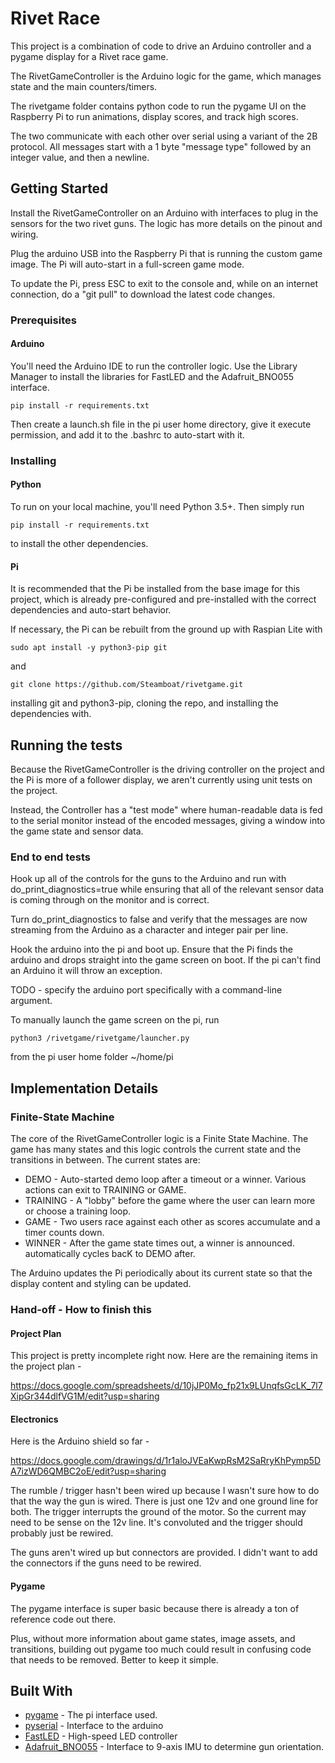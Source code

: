 # Rivet Race

This project is a combination of code to drive an Arduino controller and a pygame display for a Rivet race game.

The RivetGameController is the Arduino logic for the game, which manages state and the main counters/timers.

The rivetgame folder contains python code to run the pygame UI on the Raspberry Pi to run animations, display scores, and track high scores.

The two communicate with each other over serial using a variant of the 2B protocol. All messages start with a 1 byte "message type" followed by an integer value, and then a newline.

## Getting Started

Install the RivetGameController on an Arduino with interfaces to plug in the sensors for the two rivet guns. The logic has more details on the pinout and wiring.

Plug the arduino USB into the Raspberry Pi that is running the custom game image. The Pi will auto-start in a full-screen game mode. 

To update the Pi, press ESC to exit to the console and, while on an internet connection, do a "git pull" to download the latest code changes.

### Prerequisites

#### Arduino

You'll need the Arduino IDE to run the controller logic. Use the Library Manager to install the libraries for FastLED and the Adafruit_BNO055 interface.


```
pip install -r requirements.txt
```

Then create a launch.sh file in the pi user home directory, give it execute permission, and add it to the
.bashrc to auto-start with it.

### Installing
#### Python

To run on your local machine, you'll need Python 3.5+. Then simply run 

```
pip install -r requirements.txt
```

to install the other dependencies.

#### Pi

It is recommended that the Pi be installed from the base image for this project, which is already pre-configured and 
pre-installed with the correct dependencies and auto-start behavior.

If necessary, the Pi can be rebuilt from the ground up with Raspian Lite with

```
sudo apt install -y python3-pip git
```

and

```
git clone https://github.com/Steamboat/rivetgame.git
```

installing git and python3-pip, cloning the repo, and installing
the dependencies with.


## Running the tests

Because the RivetGameController is the driving controller on the project and the Pi is more of a follower display, we
aren't currently using unit tests on the project.

Instead, the Controller has a "test mode" where human-readable data is fed to the serial monitor instead of the encoded
messages, giving a window into the game state and sensor data.

### End to end tests

Hook up all of the controls for the guns to the Arduino and run with do_print_diagnostics=true while ensuring that all
of the relevant sensor data is coming through on the monitor and is correct.

Turn do_print_diagnostics to false and verify that the messages are now streaming from the Arduino as a character and
integer pair per line.

Hook the arduino into the pi and boot up. Ensure that the Pi finds the arduino and drops straight into the game screen
on boot. If the pi can't find an Arduino it will throw an exception.

TODO - specify the arduino port specifically with a command-line argument.

To manually launch the game screen on the pi, run

```
python3 /rivetgame/rivetgame/launcher.py
```

from the pi user home folder ~/home/pi

## Implementation Details

### Finite-State Machine

The core of the RivetGameController logic is a Finite State Machine. The game has many states and this
logic controls the current state and the transitions in between. The current states are:

* DEMO - Auto-started demo loop after a timeout or a winner. Various actions can exit to TRAINING or GAME.
* TRAINING - A "lobby" before the game where the user can learn more or choose a training loop.
* GAME - Two users race against each other as scores accumulate and a timer counts down.
* WINNER - After the game state times out, a winner is announced. automatically cycles bacK to DEMO after.

The Arduino updates the Pi periodically about its current state so that the display content and styling can be updated.

### Hand-off - How to finish this

#### Project Plan

This project is pretty incomplete right now. Here are the remaining items in the project plan - 

https://docs.google.com/spreadsheets/d/10jJP0Mo_fp21x9LUnqfsGcLK_7l7XipGr344dlfVG1M/edit?usp=sharing

#### Electronics

Here is the Arduino shield so far - 

https://docs.google.com/drawings/d/1r1aloJVEaKwpRsM2SaRryKhPymp5DA7izWD6QMBC2oE/edit?usp=sharing

The rumble / trigger hasn't been wired up because I wasn't sure how to do that the way the gun is wired.
There is just one 12v and one ground line for both. The trigger interrupts the ground of the motor.
So the current may need to be sense on the 12v line. It's convoluted and the trigger should probably just be rewired.

The guns aren't wired up but connectors are provided. I didn't want to add the connectors if the guns need to be rewired.

#### Pygame

The pygame interface is super basic because there is already a ton of reference code out there.

Plus, without more information about game states, image assets, and transitions, building out pygame too much
could result in confusing code that needs to be removed. Better to keep it simple.


## Built With

* [pygame](https://www.pygame.org/wiki/GettingStarted) - The pi interface used.
* [pyserial](https://pythonhosted.org/pyserial/) - Interface to the arduino
* [FastLED](http://fastled.io/) - High-speed LED controller
* [Adafruit_BNO055](https://learn.adafruit.com/adafruit-bno055-absolute-orientation-sensor/arduino-code) - Interface to 9-axis IMU to determine gun orientation.

